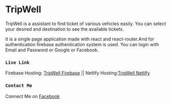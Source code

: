 # TripWell

TripWell is a assistant to find ticket of various vehicles easily. You can select your desired and destination to see the available tickets.

It is a single page application made with react and react-router.And for authentication firebase authentication system is used. You can login with Email and Password or Google or Facebook.

### `Live Link`

Firebase Hosting: [TripWell Firebase](https://tripwell.web.app) || Netlify Hosting:[TripWell Netlify](https://tripwell.netlify.app)

### `Contact Me`

Connect Me on [Facebook](https://facebook.com/adhovi)
